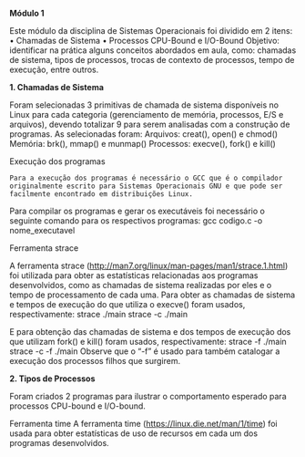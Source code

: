 **Módulo 1**

Este módulo da disciplina de Sistemas Operacionais foi dividido em 2 itens:
•	Chamadas de Sistema
•	Processos CPU-Bound e I/O-Bound
Objetivo: identificar na prática alguns conceitos abordados em aula, como: chamadas de sistema, tipos de processos, trocas de contexto de processos, tempo de execução, entre outros.

**1. Chamadas de Sistema**

Foram selecionadas 3 primitivas de chamada de sistema disponíveis no Linux para cada categoria (gerenciamento de memória, processos, E/S e arquivos), devendo totalizar 9 para serem analisadas com a construção de programas.
As selecionadas foram:
Arquivos: creat(), open() e chmod()
Memória: brk(), mmap() e munmap()
Processos: execve(), fork() e kill()

Execução dos programas

	Para a execução dos programas é necessário o GCC que é o compilador originalmente escrito para Sistemas Operacionais GNU e que pode ser facilmente encontrado em distribuições Linux. 
Para compilar os programas e gerar os executáveis foi necessário o seguinte comando para os respectivos programas:
gcc codigo.c -o nome_executavel


Ferramenta strace

A ferramenta strace (http://man7.org/linux/man-pages/man1/strace.1.html) foi utilizada para obter as estatísticas relacionadas aos programas desenvolvidos, como as chamadas de sistema realizadas por eles e o tempo de processamento de cada uma.
Para obter as chamadas de sistema e tempos de execução do que utiliza o execve() foram usados, respectivamente:
strace ./main
strace -c ./main

E para obtenção das chamadas de sistema e dos tempos de execução dos que utilizam fork() e kill() foram usados, respectivamente:
strace -f ./main
strace -c -f ./main
Observe que o “-f” é usado para também catalogar a execução dos processos filhos que surgirem.







**2. Tipos de Processos**

Foram criados 2 programas para ilustrar o comportamento esperado para processos CPU-bound e I/O-bound.

Ferramenta time
A ferramenta time (https://linux.die.net/man/1/time) foi usada para obter estatísticas de uso de recursos em cada um dos programas desenvolvidos.












